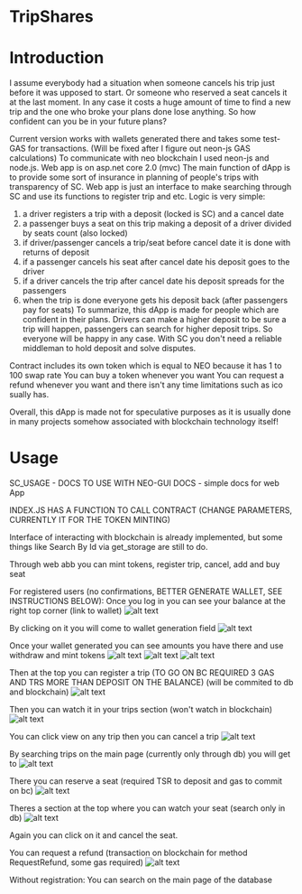 # TripShares
# Introduction
I assume everybody had a situation when someone cancels his trip just before it was
upposed to start. Or someone who reserved a seat cancels it at the last moment.
In any case it costs a huge amount of time to find a new trip and the one who broke
your plans done lose anything.
So how confident can you be in your future plans?


Current version works with wallets generated there and takes some test-GAS for transactions. (Will be fixed after I figure out neon-js GAS calculations)
To communicate with neo blockchain I used neon-js and node.js. Web app is on asp.net core 2.0 (mvc)
The main function of dApp is to provide some sort of insurance in planning of people's trips with transparency of SC. Web app is just an interface to make searching through SC and use its functions to register trip and etc. Logic is very simple: 
1) a driver registers a trip with a deposit (locked is SC) and a cancel date
2) a passenger buys a seat on this trip making a deposit of a driver divided by seats count (also locked)
3) if driver/passenger cancels a trip/seat before cancel date it is done with returns of deposit
4) if a passenger cancels his seat after cancel date his deposit goes to the driver
5) if a driver cancels the trip after cancel date his deposit spreads for the passengers
6) when the trip is done everyone gets his deposit back (after passengers pay for seats)
To summarize, this dApp is made for people which are confident in their plans. Drivers can make a higher deposit to be sure a trip will happen, passengers can search for higher deposit trips. So everyone will be happy in any case. With SC you don't need a reliable middleman to hold deposit and solve disputes.

Contract includes its own token which is equal to NEO because it has 1 to 100 swap rate
You can buy a token whenever you want
You can request a refund whenever you want and there isn't any time limitations such as ico
sually has.

Overall, this dApp is made not for speculative purposes as it is usually done in many projects
somehow associated with blockchain technology itself!

# Usage

SC_USAGE  -  DOCS TO USE WITH NEO-GUI
DOCS  - simple docs for web App

INDEX.JS HAS A FUNCTION TO CALL CONTRACT (CHANGE PARAMETERS, CURRENTLY IT FOR THE TOKEN MINTING)

Interface of interacting with blockchain is already implemented, but some things like Search By Id via get_storage are still to do.

Through web abb you can mint tokens, register trip, cancel, add and buy seat

For registered users (no confirmations, BETTER GENERATE WALLET, SEE INSTRUCTIONS BELOW):
Once you log in you can see your balance at the right top corner (link to wallet)
![alt text](https://github.com/xtolya/TripShares/blob/master/images/RegBalance.png)

By clicking on it you will come to wallet generation field
![alt text](https://github.com/xtolya/TripShares/blob/master/images/RegGenerate.png)

Once your wallet generated you can see amounts you have there and use withdraw and mint tokens
![alt text](https://github.com/xtolya/TripShares/blob/master/images/RegWalletGenerated.png)
![alt text](https://github.com/xtolya/TripShares/blob/master/images/RegWithdraw.png)
![alt text](https://github.com/xtolya/TripShares/blob/master/images/RegMint.png)

Then at the top you can register a trip (TO GO ON BC REQUIRED 3 GAS AND TRS MORE THAN DEPOSIT ON THE BALANCE)
(will be commited to db and blockchain)
![alt text](https://github.com/xtolya/TripShares/blob/master/images/RegRegTrip.png)

Then you can watch it in your trips section (won't watch in blockchain)
![alt text](https://github.com/xtolya/TripShares/blob/master/images/RegYourTrips.png)

You can click view on any trip then you can cancel a trip
![alt text](https://github.com/xtolya/TripShares/blob/master/images/TripCancel.png)

By searching trips on the main page (currently only through db) you will get to
![alt text](https://github.com/xtolya/TripShares/blob/master/images/RegAfterSearchReserve.png)

There you can reserve a seat (required TSR to deposit and gas to commit on bc)
![alt text](https://github.com/xtolya/TripShares/blob/master/images/TripReservedDb.png)

Theres a section at the top where you can watch your seat (search only in db)
![alt text](https://github.com/xtolya/TripShares/blob/master/images/RegYourSeatsView.png)

Again you can click on it and cancel the seat.

You can request a refund (transaction on blockchain for method RequestRefund, some gas required)
![alt text](https://github.com/xtolya/TripShares/blob/master/images/NoRegRefund.png)

Without registration:
You can search on the main page of the database
